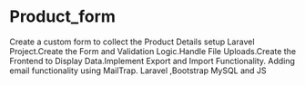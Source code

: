 # Product_form
Create a custom form to collect the Product Details setup Laravel Project.Create the Form and Validation Logic.Handle File Uploads.Create the Frontend to Display Data.Implement Export and Import Functionality. Adding email functionality using MailTrap.
Laravel ,Bootstrap MySQL and JS
